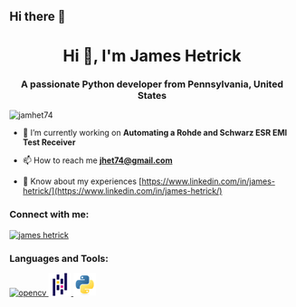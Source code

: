 ## Hi there 👋

<h1 align="center">Hi 👋, I'm James Hetrick</h1>
<h3 align="center">A passionate Python developer from Pennsylvania, United States</h3>

<p align="left"> <img src="https://komarev.com/ghpvc/?username=jamhet74&label=Profile%20views&color=0e75b6&style=flat" alt="jamhet74" /> </p>

- 🔭 I’m currently working on **Automating a Rohde and Schwarz ESR EMI Test Receiver**

- 📫 How to reach me **jhet74@gmail.com**

- 📄 Know about my experiences [https://www.linkedin.com/in/james-hetrick/](https://www.linkedin.com/in/james-hetrick/)

<h3 align="left">Connect with me:</h3>
<p align="left">
<a href="https://linkedin.com/in/james hetrick" target="blank"><img align="center" src="https://raw.githubusercontent.com/rahuldkjain/github-profile-readme-generator/master/src/images/icons/Social/linked-in-alt.svg" alt="james hetrick" height="30" width="40" /></a>
</p>

<h3 align="left">Languages and Tools:</h3>
<p align="left"> <a href="https://opencv.org/" target="_blank" rel="noreferrer"> <img src="https://www.vectorlogo.zone/logos/opencv/opencv-icon.svg" alt="opencv" width="40" height="40"/> </a> <a href="https://pandas.pydata.org/" target="_blank" rel="noreferrer"> <img src="https://raw.githubusercontent.com/devicons/devicon/2ae2a900d2f041da66e950e4d48052658d850630/icons/pandas/pandas-original.svg" alt="pandas" width="40" height="40"/> </a> <a href="https://www.python.org" target="_blank" rel="noreferrer"> <img src="https://raw.githubusercontent.com/devicons/devicon/master/icons/python/python-original.svg" alt="python" width="40" height="40"/> </a> </p>

